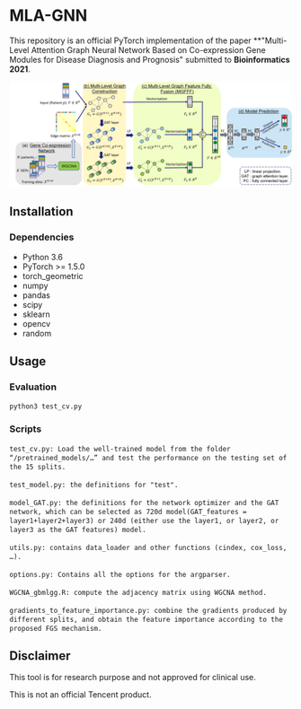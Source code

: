 # MLA-GNN



This repository is an official PyTorch implementation of the paper 
**"Multi-Level Attention Graph Neural Network Based on Co-expression Gene Modules for Disease Diagnosis and Prognosis"
submitted to **Bioinformatics 2021**.

![](./figs/pipeline.png)

## Installation
### Dependencies
* Python 3.6
* PyTorch >= 1.5.0
* torch_geometric
* numpy
* pandas
* scipy
* sklearn
* opencv
* random


## Usage


### Evaluation
```shell script
python3 test_cv.py

```

### Scripts
```shell script
test_cv.py: Load the well-trained model from the folder “/pretrained_models/…” and test the performance on the testing set of the 15 splits.

test_model.py: the definitions for "test".

model_GAT.py: the definitions for the network optimizer and the GAT network, which can be selected as 720d model(GAT_features = layer1+layer2+layer3) or 240d (either use the layer1, or layer2, or layer3 as the GAT features) model.

utils.py: contains data_loader and other functions (cindex, cox_loss, …).

options.py: Contains all the options for the argparser.

WGCNA_gbmlgg.R: compute the adjacency matrix using WGCNA method.

gradients_to_feature_importance.py: combine the gradients produced by different splits, and obtain the feature importance according to the proposed FGS mechanism.
```

## Disclaimer

This tool is for research purpose and not approved for clinical use.

This is not an official Tencent product.